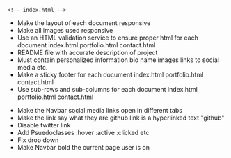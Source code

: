<!-- * Create three files
    index.html
    portfolio.html
    contact.html -->

<!-- - Add bootstrap link in each file header tag -->

    <!-- index.html -->

  <!-- portfolio.html
  contact.html -->
<!-- - Add a consistent navbar to each document
  index.html
  portfolio.html
  contact.html -->

- Make the layout of each document responsive
- Make all images used responsive
- Use an HTML validation service to ensure proper html for each document
  index.html
  portfolio.html
  contact.html
- README file with accurate description of project
- Must contain personalized information
  bio
  name
  images
  links to social media
  etc.
- Make a sticky footer for each document
  index.html
  portfolio.html
  contact.html
- Use sub-rows and sub-columns for each document
  index.html
  portfolio.html
  contact.html

* Make the Navbar social media links open in different tabs
* Make the link say what they are
  github link is a hyperlinked text "github"
* Disable twitter link
* Add Psuedoclasses
  :hover
  :active
  :clicked
  etc
* Fix drop down
* Make Navbar bold the current page user is on
